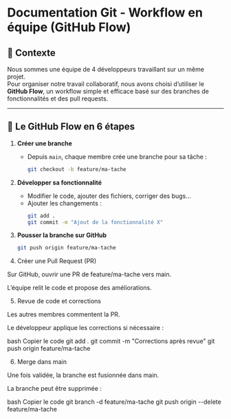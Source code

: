 # Documentation Git - Workflow en équipe (GitHub Flow)

## 👥 Contexte
Nous sommes une équipe de 4 développeurs travaillant sur un même projet.  
Pour organiser notre travail collaboratif, nous avons choisi d’utiliser le **GitHub Flow**, un workflow simple et efficace basé sur des branches de fonctionnalités et des pull requests.

---

## 🚀 Le GitHub Flow en 6 étapes

1. **Créer une branche**
   - Depuis `main`, chaque membre crée une branche pour sa tâche :
     ```bash
     git checkout -b feature/ma-tache
     ```

2. **Développer sa fonctionnalité**
   - Modifier le code, ajouter des fichiers, corriger des bugs…
   - Ajouter les changements :
     ```bash
     git add .
     git commit -m "Ajout de la fonctionnalité X"
     ```

3. **Pousser la branche sur GitHub**
   ```bash
   git push origin feature/ma-tache
   
4. Créer une Pull Request (PR)

Sur GitHub, ouvrir une PR de feature/ma-tache vers main.

L’équipe relit le code et propose des améliorations.

5. Revue de code et corrections

Les autres membres commentent la PR.

Le développeur applique les corrections si nécessaire :

bash
Copier le code
git add .
git commit -m "Corrections après revue"
git push origin feature/ma-tache

6. Merge dans main

Une fois validée, la branche est fusionnée dans main.

La branche peut être supprimée :

bash
Copier le code
git branch -d feature/ma-tache
git push origin --delete feature/ma-tache
